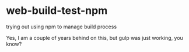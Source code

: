 # web-build-test-npm
trying out using npm to manage build process

Yes, I am a couple of years behind on this, but gulp was just working, you know?
